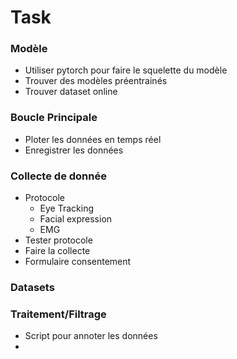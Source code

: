 # Task

### Modèle
- Utiliser pytorch pour faire le squelette du modèle
- Trouver des modèles préentrainés
- Trouver dataset online

### Boucle Principale
- Ploter les données en temps réel
- Enregistrer les données

### Collecte de donnée
- Protocole
  - Eye Tracking 
  - Facial expression
  - EMG
- Tester protocole
- Faire la collecte
- Formulaire consentement

### Datasets

### Traitement/Filtrage
- Script pour annoter les données
- 